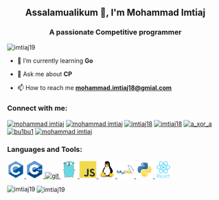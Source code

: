 <h2 align="center">Assalamualikum 👋, I'm Mohammad Imtiaj</h1>
<h3 align="center">A passionate Competitive programmer</h3>

<p align="left"> <img src="https://komarev.com/ghpvc/?username=imtiaj19&label=Profile%20views&color=0e75b6&style=flat" alt="imtiaj19" /> </p>

- 🌱 I’m currently learning **Go**

- 💬 Ask me about **CP**

- 📫 How to reach me **mohammad.imtiaj18@gmial.com**

<h3 align="left">Connect with me:</h3>
<p align="left">
<a href="https://linkedin.com/in/mohammad imtiaj" target="blank"><img align="center" src="https://raw.githubusercontent.com/rahuldkjain/github-profile-readme-generator/master/src/images/icons/Social/linked-in-alt.svg" alt="mohammad imtiaj" height="30" width="40" /></a>
<a href="https://fb.com/mohammad imtiaj" target="blank"><img align="center" src="https://raw.githubusercontent.com/rahuldkjain/github-profile-readme-generator/master/src/images/icons/Social/facebook.svg" alt="mohammad imtiaj" height="30" width="40" /></a>
<a href="https://www.codechef.com/users/imtiaj18" target="blank"><img align="center" src="https://cdn.jsdelivr.net/npm/simple-icons@3.1.0/icons/codechef.svg" alt="imtiaj18" height="30" width="40" /></a>
<a href="https://www.hackerrank.com/imtiaj18" target="blank"><img align="center" src="https://raw.githubusercontent.com/rahuldkjain/github-profile-readme-generator/master/src/images/icons/Social/hackerrank.svg" alt="imtiaj18" height="30" width="40" /></a>
<a href="https://codeforces.com/profile/a_xor_a" target="blank"><img align="center" src="https://raw.githubusercontent.com/rahuldkjain/github-profile-readme-generator/master/src/images/icons/Social/codeforces.svg" alt="a_xor_a" height="30" width="40" /></a>
<a href="https://www.leetcode.com/bu1bu1" target="blank"><img align="center" src="https://raw.githubusercontent.com/rahuldkjain/github-profile-readme-generator/master/src/images/icons/Social/leet-code.svg" alt="bu1bu1" height="30" width="40" /></a>
<a href="https://www.hackerearth.com/mohammad imtiaj" target="blank"><img align="center" src="https://raw.githubusercontent.com/rahuldkjain/github-profile-readme-generator/master/src/images/icons/Social/hackerearth.svg" alt="mohammad imtiaj" height="30" width="40" /></a>
</p>

<h3 align="left">Languages and Tools:</h3>
<p align="left"> <a href="https://www.cprogramming.com/" target="_blank" rel="noreferrer"> <img src="https://raw.githubusercontent.com/devicons/devicon/master/icons/c/c-original.svg" alt="c" width="40" height="40"/> </a> <a href="https://www.w3schools.com/cpp/" target="_blank" rel="noreferrer"> <img src="https://raw.githubusercontent.com/devicons/devicon/master/icons/cplusplus/cplusplus-original.svg" alt="cplusplus" width="40" height="40"/> </a> <a href="https://git-scm.com/" target="_blank" rel="noreferrer"> <img src="https://www.vectorlogo.zone/logos/git-scm/git-scm-icon.svg" alt="git" width="40" height="40"/> </a> <a href="https://golang.org" target="_blank" rel="noreferrer"> <img src="https://raw.githubusercontent.com/devicons/devicon/master/icons/go/go-original.svg" alt="go" width="40" height="40"/> </a> <a href="https://developer.mozilla.org/en-US/docs/Web/JavaScript" target="_blank" rel="noreferrer"> <img src="https://raw.githubusercontent.com/devicons/devicon/master/icons/javascript/javascript-original.svg" alt="javascript" width="40" height="40"/> </a> <a href="https://www.linux.org/" target="_blank" rel="noreferrer"> <img src="https://raw.githubusercontent.com/devicons/devicon/master/icons/linux/linux-original.svg" alt="linux" width="40" height="40"/> </a> <a href="https://www.mysql.com/" target="_blank" rel="noreferrer"> <img src="https://raw.githubusercontent.com/devicons/devicon/master/icons/mysql/mysql-original-wordmark.svg" alt="mysql" width="40" height="40"/> </a> <a href="https://www.python.org" target="_blank" rel="noreferrer"> <img src="https://raw.githubusercontent.com/devicons/devicon/master/icons/python/python-original.svg" alt="python" width="40" height="40"/> </a> <a href="https://reactjs.org/" target="_blank" rel="noreferrer"> <img src="https://raw.githubusercontent.com/devicons/devicon/master/icons/react/react-original-wordmark.svg" alt="react" width="40" height="40"/> </a> </p>

<p><img align="left" src="https://github-readme-stats.vercel.app/api/top-langs?username=imtiaj19&show_icons=true&locale=en&layout=compact" alt="imtiaj19" /></p>

<p>&nbsp;<img align="center" src="https://github-readme-stats.vercel.app/api?username=imtiaj19&show_icons=true&locale=en" alt="imtiaj19" /></p>
